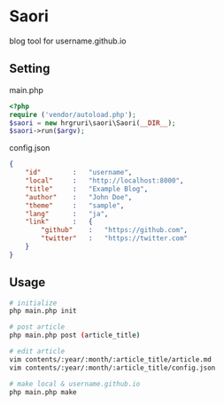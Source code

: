 Saori
====

blog tool for username.github.io

## Setting
main.php
```php
<?php
require ('vendor/autoload.php');
$saori = new hrgruri\saori\Saori(__DIR__);
$saori->run($argv);

```
config.json
```json
{
    "id"        :   "username",
    "local"     :   "http://localhost:8000",
    "title"     :   "Example Blog",
    "author"    :   "John Doe",
    "theme"     :   "sample",
    "lang"      :   "ja",
    "link"      :   {
        "github"    :   "https://github.com",
        "twitter"   :   "https://twitter.com"
    }
}
```

## Usage
```sh
# initialize
php main.php init

# post article
php main.php post (article_title)

# edit article
vim contents/:year/:month/:article_title/article.md
vim contents/:year/:month/:article_title/config.json

# make local & username.github.io
php main.php make
```
